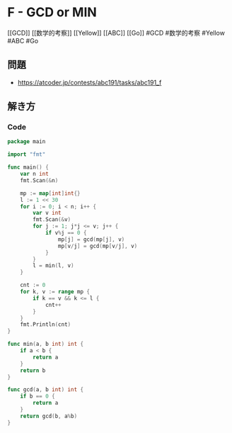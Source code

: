 # F - GCD or MIN
[[GCD]] [[数学的考察]] [[Yellow]] [[ABC]] [[Go]]
#GCD #数学的考察 #Yellow #ABC #Go 

## 問題
- https://atcoder.jp/contests/abc191/tasks/abc191_f

## 解き方
### Code
```go
package main

import "fmt"

func main() {
	var n int
	fmt.Scan(&n)

	mp := map[int]int{}
	l := 1 << 30
	for i := 0; i < n; i++ {
		var v int
		fmt.Scan(&v)
		for j := 1; j*j <= v; j++ {
			if v%j == 0 {
				mp[j] = gcd(mp[j], v)
				mp[v/j] = gcd(mp[v/j], v)
			}
		}
		l = min(l, v)
	}

	cnt := 0
	for k, v := range mp {
		if k == v && k <= l {
			cnt++
		}
	}
	fmt.Println(cnt)
}

func min(a, b int) int {
	if a < b {
		return a
	}
	return b
}

func gcd(a, b int) int {
	if b == 0 {
		return a
	}
	return gcd(b, a%b)
}
```